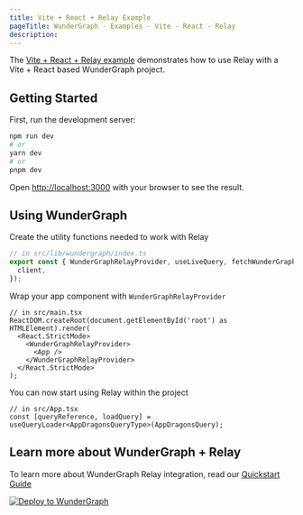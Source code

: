 ```yaml
---
title: Vite + React + Relay Example
pageTitle: WunderGraph - Examples - Vite - React - Relay
description:
---
```


The [Vite + React + Relay example](https://github.com/wundergraph/wundergraph/tree/main/examples/vite-react-relay) demonstrates how to use Relay with a Vite + React based WunderGraph project.

## Getting Started

First, run the development server:

```bash
npm run dev
# or
yarn dev
# or
pnpm dev
```

Open [http://localhost:3000](http://localhost:3000) with your browser to see the result.

## Using WunderGraph

Create the utility functions needed to work with Relay

```ts
// in src/lib/wundergraph/index.ts
export const { WunderGraphRelayProvider, useLiveQuery, fetchWunderGraphSSRQuery } = createWunderGraphRelayApp({
  client,
});
```

Wrap your app component with `WunderGraphRelayProvider`

```tsx
// in src/main.tsx
ReactDOM.createRoot(document.getElementById('root') as HTMLElement).render(
  <React.StrictMode>
    <WunderGraphRelayProvider>
      <App />
    </WunderGraphRelayProvider>
  </React.StrictMode>
);
```

You can now start using Relay within the project

```tsx
// in src/App.tsx
const [queryReference, loadQuery] = useQueryLoader<AppDragonsQueryType>(AppDragonsQuery);
```

## Learn more about WunderGraph + Relay

To learn more about WunderGraph Relay integration, read our [Quickstart Guide](/docs/getting-started/relay-quickstart)

[![Deploy to WunderGraph](https://wundergraph.com/button)](https://cloud.wundergraph.com/new/clone?templateName=vite-react-relay)
